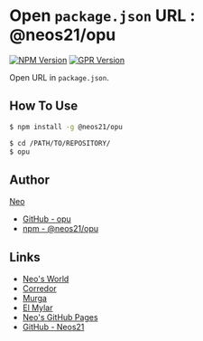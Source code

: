 # Open `package.json` URL : @neos21/opu

[![NPM Version](https://img.shields.io/npm/v/@neos21/opu.svg)](https://www.npmjs.com/package/@neos21/opu) [![GPR Version](https://img.shields.io/github/package-json/v/neos21/opu?label=github)](https://github.com/Neos21/opu/packages/)

Open URL in `package.json`.


## How To Use

```sh
$ npm install -g @neos21/opu

$ cd /PATH/TO/REPOSITORY/
$ opu
```


## Author

[Neo](http://neo.s21.xrea.com/)

- [GitHub - opu](https://github.com/Neos21/opu)
- [npm - @neos21/opu](https://www.npmjs.com/package/@neos21/opu)


## Links

- [Neo's World](http://neo.s21.xrea.com/)
- [Corredor](https://neos21.hatenablog.com/)
- [Murga](https://neos21.hatenablog.jp/)
- [El Mylar](https://neos21.hateblo.jp/)
- [Neo's GitHub Pages](https://neos21.github.io/)
- [GitHub - Neos21](https://github.com/Neos21/)
